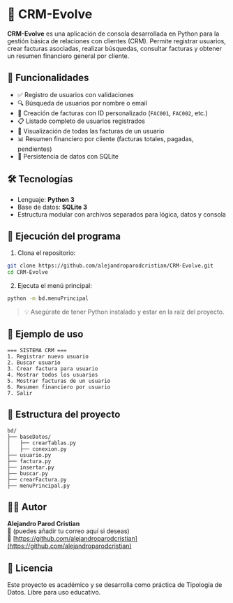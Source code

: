 
# 🧾 CRM-Evolve

**CRM-Evolve** es una aplicación de consola desarrollada en Python para la gestión básica de relaciones con clientes (CRM). Permite registrar usuarios, crear facturas asociadas, realizar búsquedas, consultar facturas y obtener un resumen financiero general por cliente.

## 🚀 Funcionalidades

- ✅ Registro de usuarios con validaciones
- 🔍 Búsqueda de usuarios por nombre o email
- 🧾 Creación de facturas con ID personalizado (`FAC001`, `FAC002`, etc.)
- 📋 Listado completo de usuarios registrados
- 📑 Visualización de todas las facturas de un usuario
- 📊 Resumen financiero por cliente (facturas totales, pagadas, pendientes)
- 💾 Persistencia de datos con SQLite

## 🛠️ Tecnologías

- Lenguaje: **Python 3**
- Base de datos: **SQLite 3**
- Estructura modular con archivos separados para lógica, datos y consola

## 🧪 Ejecución del programa

1. Clona el repositorio:

```bash
git clone https://github.com/alejandroparodcristian/CRM-Evolve.git
cd CRM-Evolve
```

2. Ejecuta el menú principal:

```bash
python -m bd.menuPrincipal
```

> 💡 Asegúrate de tener Python instalado y estar en la raíz del proyecto.

## 🧾 Ejemplo de uso

```text
=== SISTEMA CRM ===
1. Registrar nuevo usuario
2. Buscar usuario
3. Crear factura para usuario
4. Mostrar todos los usuarios
5. Mostrar facturas de un usuario
6. Resumen financiero por usuario
7. Salir
```

## 📁 Estructura del proyecto

```
bd/
├── baseDatos/
│   ├── crearTablas.py
│   ├── conexion.py
├── usuario.py
├── factura.py
├── insertar.py
├── buscar.py
├── crearFactura.py
├── menuPrincipal.py
```

## 👨‍💻 Autor

**Alejandro Parod Cristian**  
📧 (puedes añadir tu correo aquí si deseas)  
🔗 [https://github.com/alejandroparodcristian](https://github.com/alejandroparodcristian)

## 📝 Licencia

Este proyecto es académico y se desarrolla como práctica de Tipología de Datos. Libre para uso educativo.
